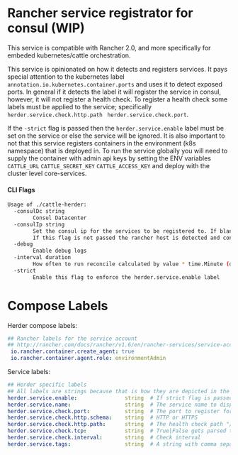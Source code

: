 # Rancher service registrator for consul (WIP)
This service is compatible with Rancher 2.0, and more specifically for embeded kubernetes/cattle orchestration.

This service is opinionated on how it detects and registers services. It pays special attention to the kubernetes label `annotation.io.kubernetes.container.ports`
and uses it to detect exposed ports. In general if it detects the label it will register the service in consul, however, 
it will not register a health check. To register a health check some labels must be applied to the service; specifically `herder.service.check.http.path` ` herder.service.check.port`.

If the `-strict` flag is passed then the `herder.service.enable` label must be set on the service or else the service will be ignored. It is also important to
not that this service registers containers in the environment (k8s namespace) that is deployed in. To run the service globally you will need to supply the container
with admin api keys by setting the ENV variables `CATTLE_URL` `CATTLE_SECRET_KEY` `CATTLE_ACCESS_KEY` and deploy with the cluster level core-services.  

#### CLI Flags
```bash
Usage of ./cattle-herder:
  -consulDc string
        Consul Datacenter
  -consulIp string
        Set the consul ip for the services to be registered to. If blank it tries to connect to the host external IP
        If this flag is not passed the rancher host is detected and consul attempts to register t the agent on the public IP of the host
  -debug
        Enable debug logs
  -interval duration
        How often to run reconcile calculated by value * time.Minute (default 10ns)
  -strict
        Enable this flag to enforce the herder.service.enable label

```

# Compose Labels
Herder compose labels:
```yaml
## Rancher labels for the service account
## http://rancher.com/docs/rancher/v1.6/en/rancher-services/service-accounts/
 io.rancher.container.create_agent: true
 io.rancher.container.agent.role: environmentAdmin	
 ```
 
Service labels:
 ```yaml
 ## Herder specific labels
 ## All labels are strings because that is how they are depicted in the WS event Data
 herder.service.enable:               string  # If strict flag is passed this must be set to true to register the service
 herder.service.name:                 string  # The service name to display in the services view in consul
 herder.service.check.port:           string  # The port to register for the service check (NOT ASSUMED)
 herder.service.check.http.schema:    string  # HTTP or HTTPS
 herder.service.check.http.path:      string  # The health check path "/health"
 herder.service.check.tcp:            string  # True|False gets parsed to a bool for the service definition
 herder.service.check.interval:       string  # Check interval
 herder.service.tags:                 string  # A string with comma separated tags ex. "Tag1,Tag2"
```

